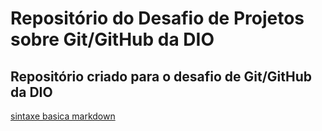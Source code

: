 # Repositório do Desafio de Projetos sobre Git/GitHub da DIO
##  Repositório criado para o desafio de Git/GitHub da DIO
[sintaxe basica markdown](https://www.markdownguide.org/)
